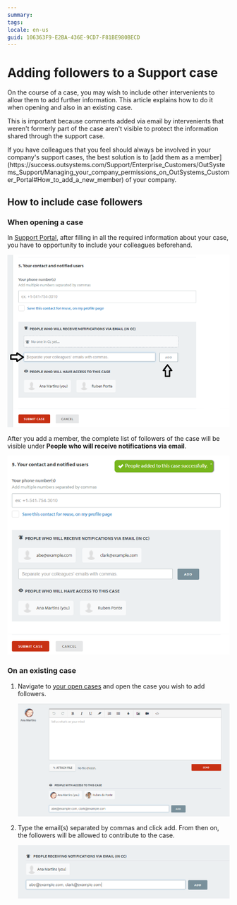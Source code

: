```yaml
---
summary:
tags:
locale: en-us
guid: 106363F9-E2BA-436E-9CD7-F81BE980BECD
---
```


# Adding followers to a Support case

On the course of a case, you may wish to include other intervenients to allow them to add further information.
This article explains how to do it when opening and also in an existing case.

This is important because comments added via email by intervenients that weren't formerly part of the case aren't visible to protect the information shared through the support case.

<div class="info" markdown="1">
If you have colleagues that you feel should always be involved in your company's support cases, the best solution is to [add them as a member](https://success.outsystems.com/Support/Enterprise_Customers/OutSystems_Support/Managing_your_company_permissions_on_OutSystems_Customer_Portal#How_to_add_a_new_member) of your company.
</div>

## How to include case followers 

### When opening a case

In [Support Portal](https://www.outsystems.com/SPP_Ticket_UI/open-support-case), after filling in all the required information about your case, you have to opportunity to include your colleagues beforehand.

![Add colleagues when opening a support case](images/add-case-followers.png)

After you add a member, the complete list of followers of the case will be visible under **People who will receive notifications via email**.

![See the case followers](images/add-case-followers-1.png)
 
 
### On an existing case

1. Navigate to [your open cases](https://www.outsystems.com/SupportPortal/Support/) and open the case you wish to add followers.

    ![Add followers to an existing case](images/add-case-followers-2.png)

1. Type the email(s) separated by commas and click add. From then on, the followers will be allowed to contribute to the case.

    ![Add colleagues emails](images/add-case-followers-3.png)


